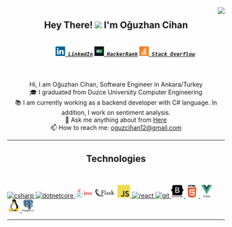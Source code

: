 <img align="right" src="https://gpvc.arturio.dev/oguzcihan">

  <h2 align="center">
    Hey There! <img src="https://media.giphy.com/media/hvRJCLFzcasrR4ia7z/giphy.gif" width="25px"> I'm Oğuzhan Cihan
    
  </h2>

  <h5 align="center">
    <code>
      <a href="https://www.linkedin.com/in/oguzcihan/" title="LinkedIn"><img width="22" src="https://raw.githubusercontent.com/oguzcihan/oguzcihan/main/images/linkedin.svg"> LinkedIn</a></code>
    <code><a href="https://www.hackerrank.com/oguzcihan12" title="HackerRank"><img width="22" src="https://raw.githubusercontent.com/oguzcihan/oguzcihan/main/images/hackerrank.png"> HackerRank</a></code>
    <code><a href="https://stackoverflow.com/users/14614874/oguz-cihan" title="Stack Overflow Profile"><img width="22" src="https://raw.githubusercontent.com/oguzcihan/oguzcihan/main/images/stackoverflow.svg"> Stack Overflow</a></code>
  </h5>
  <br>
  <p align="center">
    Hi, I am Oğuzhan Cihan, Software Engineer in Ankara/Turkey
    <br>
    🎓 I graduated from Duzce University Computer Engineering
    <br>
    📚 I am currently working as a backend developer with C# language. In addition, I work on sentiment analysis.
    <br>
    💬 Ask me anything about from <a href="https://github.com/oguzcihan/oguzcihan/issues" title="Issues">Here</a>
    <br>
    📫 How to reach me: <a href="mailto: oguzcihan12@gmail.com">oguzcihan12@gmail.com</a>
  </p>

  <hr>
  <h2 align="center">Technologies
</h2>
  <br>
  <p align="center">
    <p align="left"> 
     <a href="https://docs.microsoft.com/en-us/dotnet/csharp/" target="_blank" rel=”noopener”> <img src="https://seeklogo.com/images/C/c-sharp-c-logo-02F17714BA-seeklogo.com.png" alt="csharp" width="27" height="30"/> </a>
<a href="https://dotnet.microsoft.com/" target="_blank" rel=”noopener”> <img src="https://upload.wikimedia.org/wikipedia/commons/thumb/e/ee/.NET_Core_Logo.svg/1200px-.NET_Core_Logo.svg.png" alt="dotnetcore" width="30" height="30"/>
<a><img title="Java" height="25" src="https://raw.githubusercontent.com/oguzcihan/oguzcihan/main/images/java-logo.png"></a>
<img title="Flask" height="25" src="https://raw.githubusercontent.com/oguzcihan/oguzcihan/main/images/flask.png">
<a href="https://developer.mozilla.org/en-US/docs/Web/JavaScript" target="_blank" rel=”noopener”> <img src="https://raw.githubusercontent.com/devicons/devicon/master/icons/javascript/javascript-original.svg" alt="javascript" width="30" height="30"/> </a> 
<a href="https://reactjs.org/" target="_blank" rel=”noopener”> <img src="https://upload.wikimedia.org/wikipedia/commons/thumb/4/47/React.svg/1200px-React.svg.png" alt="react" width="33" height="30"/> </a>
<a href="https://git-scm.com/" target="_blank" rel=”noopener”> <img src="https://www.vectorlogo.zone/logos/git-scm/git-scm-icon.svg" alt="git" width="30" height="30"/> </a>
<a href="https://getbootstrap.com" target="_blank" rel=”noopener”> <img src="https://raw.githubusercontent.com/devicons/devicon/master/icons/bootstrap/bootstrap-plain-wordmark.svg" alt="bootstrap" width="30" height="30"/> </a>
<a href="https://www.w3.org/html/" target="_blank" rel=”noopener”> <img src="https://raw.githubusercontent.com/devicons/devicon/master/icons/html5/html5-original-wordmark.svg" alt="html5" width="30" height="30"/> </a> 
<a href="https://vuejs.org/" target="_blank" rel=”noopener”> <img src="https://raw.githubusercontent.com/devicons/devicon/master/icons/vuejs/vuejs-original-wordmark.svg" alt="vuejs" width="30" height="30"/> </a>
<a href="https://www.linux.org/" target="_blank" rel=”noopener”> <img src="https://raw.githubusercontent.com/devicons/devicon/master/icons/linux/linux-original.svg" alt="linux" width="30" height="30"/> </a> 
<a href="https://www.postgresql.org" target="_blank" rel=”noopener”> <img src="https://raw.githubusercontent.com/devicons/devicon/master/icons/postgresql/postgresql-original-wordmark.svg" alt="postgresql" width="30" height="30"/> </a>


  </p>
  <hr>